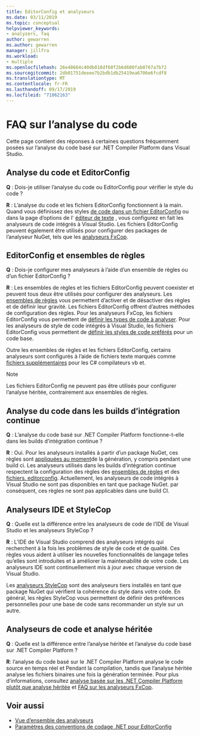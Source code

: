 ```yaml
---
title: EditorConfig et analyseurs
ms.date: 03/11/2019
ms.topic: conceptual
helpviewer_keywords:
- analyzers, faq
author: gewarren
ms.author: gewarren
manager: jillfra
ms.workload:
- multiple
ms.openlocfilehash: 26e48664c40db018df60f2b6d600fab0767a7b72
ms.sourcegitcommit: 2db01751deeee7b2bdb1db25419ea6706e6fcdf8
ms.translationtype: MT
ms.contentlocale: fr-FR
ms.lasthandoff: 09/17/2019
ms.locfileid: "71062163"
---
```

# <a name="code-analysis-faq"></a>FAQ sur l’analyse du code

Cette page contient des réponses à certaines questions fréquemment posées sur l’analyse du code basé sur .NET Compiler Platform dans Visual Studio.

## <a name="code-analysis-versus-editorconfig"></a>Analyse du code et EditorConfig

**Q** : Dois-je utiliser l’analyse du code ou EditorConfig pour vérifier le style du code ?

**R** : L’analyse du code et les fichiers EditorConfig fonctionnent à la main. Quand vous définissez des styles [de code dans un fichier EditorConfig](../ide/editorconfig-code-style-settings-reference.md) ou dans la page d’options de l' [éditeur de texte](../ide/code-styles-and-code-cleanup.md) , vous configurez en fait les analyseurs de code intégrés à Visual Studio. Les fichiers EditorConfig peuvent également être utilisés pour configurer des packages de l’analyseur NuGet, tels que les [analyseurs FxCop](configure-fxcop-analyzers.md).

## <a name="editorconfig-versus-rule-sets"></a>EditorConfig et ensembles de règles

**Q** : Dois-je configurer mes analyseurs à l’aide d’un ensemble de règles ou d’un fichier EditorConfig ?

**R** : Les ensembles de règles et les fichiers EditorConfig peuvent coexister et peuvent tous deux être utilisés pour configurer des analyseurs. Les [ensembles de règles](analyzer-rule-sets.md) vous permettent d’activer et de désactiver des règles et de définir leur gravité. Les fichiers EditorConfig offrent d’autres méthodes de configuration des règles. Pour les analyseurs FxCop, les fichiers EditorConfig vous permettent de [définir les types de code à analyser](fxcop-analyzer-options.md). Pour les analyseurs de style de code intégrés à Visual Studio, les fichiers EditorConfig vous permettent de [définir les styles de code préférés](../ide/editorconfig-code-style-settings-reference.md) pour un code base.

Outre les ensembles de règles et les fichiers EditorConfig, certains analyseurs sont configurés à l’aide de fichiers texte marqués comme [fichiers supplémentaires](../ide/build-actions.md#build-action-values) pour les C# compilateurs vb et.

> [!NOTE]
> Les fichiers EditorConfig ne peuvent pas être utilisés pour configurer l’analyse héritée, contrairement aux ensembles de règles.

## <a name="code-analysis-in-ci-builds"></a>Analyse du code dans les builds d’intégration continue

**Q** : L’analyse du code basé sur .NET Compiler Platform fonctionne-t-elle dans les builds d’intégration continue ?

**R** : Oui. Pour les analyseurs installés à partir d’un package NuGet, ces règles sont [appliquées au moment](roslyn-analyzers-overview.md#build-errors)de la génération, y compris pendant une build ci. Les analyseurs utilisés dans les builds d’intégration continue respectent la configuration des règles des [ensembles de règles](analyzer-rule-sets.md) et des [fichiers. editorconfig](configure-fxcop-analyzers.md). Actuellement, les analyseurs de code intégrés à Visual Studio ne sont pas disponibles en tant que package NuGet. par conséquent, ces règles ne sont pas applicables dans une build CI.

## <a name="ide-analyzers-versus-stylecop"></a>Analyseurs IDE et StyleCop

**Q** : Quelle est la différence entre les analyseurs de code de l’IDE de Visual Studio et les analyseurs StyleCop ?

**R** : L’IDE de Visual Studio comprend des analyseurs intégrés qui recherchent à la fois les problèmes de style de code et de qualité. Ces règles vous aident à utiliser les nouvelles fonctionnalités de langage telles qu’elles sont introduites et à améliorer la maintenabilité de votre code. Les analyseurs IDE sont continuellement mis à jour avec chaque version de Visual Studio.

Les [analyseurs StyleCop](https://github.com/DotNetAnalyzers/StyleCopAnalyzers) sont des analyseurs tiers installés en tant que package NuGet qui vérifient la cohérence du style dans votre code. En général, les règles StyleCop vous permettent de définir des préférences personnelles pour une base de code sans recommander un style sur un autre.

## <a name="code-analyzers-versus-legacy-analysis"></a>Analyseurs de code et analyse héritée

**Q** : Quelle est la différence entre l’analyse héritée et l’analyse du code basé sur .NET Compiler Platform ?

**R**: l’analyse du code basé sur le .NET Compiler Platform analyse le code source en temps réel et Pendant la compilation, tandis que l’analyse héritée analyse les fichiers binaires une fois la génération terminée. Pour plus d’informations, consultez [analyse basée sur les .NET Compiler Platform plutôt que analyse héritée](roslyn-analyzers-overview.md#net-compiler-platform-based-analysis-versus-legacy-analysis) et [FAQ sur les analyseurs FxCop](fxcop-analyzers-faq.md).

## <a name="see-also"></a>Voir aussi

- [Vue d’ensemble des analyseurs](roslyn-analyzers-overview.md)
- [Paramètres des conventions de codage .NET pour EditorConfig](../ide/editorconfig-code-style-settings-reference.md)
